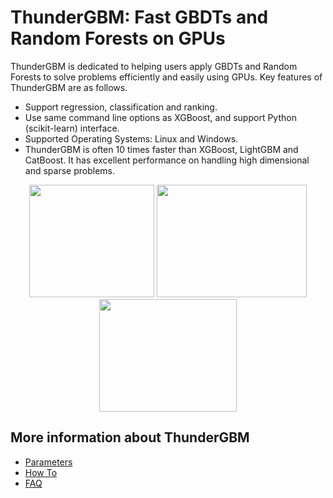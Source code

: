 ThunderGBM: Fast GBDTs and Random Forests on GPUs
======================================
ThunderGBM is dedicated to helping users apply GBDTs and Random Forests to solve problems efficiently and easily using GPUs. Key features of ThunderGBM are as follows.
* Support regression, classification and ranking.
* Use same command line options as XGBoost, and support Python (scikit-learn) interface.
* Supported Operating Systems: Linux and Windows.
* ThunderGBM is often 10 times faster than XGBoost, LightGBM and CatBoost. It has excellent performance on handling high dimensional and sparse problems.

<div align="center">
<img src="https://github.com/zeyiwen/thundergbm/raw/master/docs/_static/tgbm-logo.png" width="200" height="180" align=left/>
<img src="https://github.com/zeyiwen/thundergbm/raw/master/docs/_static/lang-logo-tgbm.png" width="240" height="180" align=left/>
<img src="https://github.com/zeyiwen/thundergbm/raw/master/docs/_static/overall.png" width="220" height="180" align=left/>
</div>

## More information about ThunderGBM
* [Parameters](parameters.md)
* [How To](how-to.md)
* [FAQ](faq.md)
